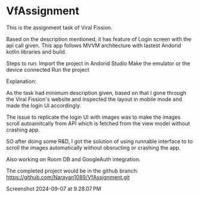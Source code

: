 # VfAssignment
This is the assignment task of Viral Fission.

Based on the description mentioned, it has feature of Login screen with the api call given. This app follows MVVM architecture with lastest Andorid kotlin libraries and build.


Steps to run:
Import the project in Andorid Studio
Make the emulator or the device connected
Run the project


Explanation:

As the task had minimum description given, based on that I gone through the Viral Fission's website and inspected the layout in mobile mode and made the login UI accordingly.

The issue to replicate the login UI with images was to make the images scroll autoamitcally from API which is fetched from the view model without crashing app.

SO after doing some R&D, I got the solution of using runnable interface to to scroll the images automatically without obsructing or crashing the app.

Also working on Room DB and GoogleAuth integration.

The completed project would be in the github branch:
https://github.com/Narayan1089/VfAssignment.git

Screenshot 2024-09-07 at 9.28.07 PM